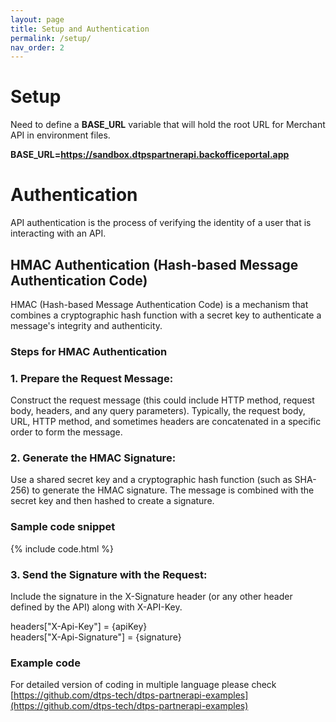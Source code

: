 ```yaml
---
layout: page
title: Setup and Authentication
permalink: /setup/
nav_order: 2
---
```


# Setup

Need to define a **BASE_URL** variable that will hold the root URL for Merchant API in environment files.

**BASE_URL=https://sandbox.dtpspartnerapi.backofficeportal.app**

# Authentication

API authentication is the process of verifying the identity of a user that is interacting with an API.

## HMAC Authentication (Hash-based Message Authentication Code)

HMAC (Hash-based Message Authentication Code) is a mechanism that combines a cryptographic hash function with a secret key to authenticate a message's integrity and authenticity.

### Steps for HMAC Authentication

### 1. Prepare the Request Message:

Construct the request message (this could include HTTP method, request body, headers, and any query parameters). Typically, the request body, URL, HTTP method, and sometimes headers are concatenated in a specific order to form the message.

### 2. Generate the HMAC Signature:

Use a shared secret key and a cryptographic hash function (such as SHA-256) to generate the HMAC signature. The message is combined with the secret key and then hashed to create a signature.

### Sample code snippet

{% include code.html %}

### 3. Send the Signature with the Request:

Include the signature in the X-Signature header (or any other header defined by the API) along with X-API-Key.

headers["X-Api-Key"] = {apiKey}  
headers["X-Api-Signature"] = {signature}

### Example code

For detailed version of coding in multiple language please check [https://github.com/dtps-tech/dtps-partnerapi-examples](https://github.com/dtps-tech/dtps-partnerapi-examples)
